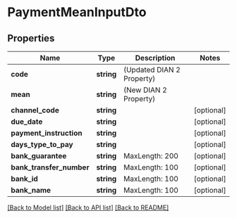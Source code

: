 # PaymentMeanInputDto

## Properties
Name | Type | Description | Notes
------------ | ------------- | ------------- | -------------
**code** | **string** | (Updated DIAN 2 Property) | 
**mean** | **string** | (New DIAN 2 Property) | 
**channel_code** | **string** |  | [optional] 
**due_date** | **string** |  | [optional] 
**payment_instruction** | **string** |  | [optional] 
**days_type_to_pay** | **string** |  | [optional] 
**bank_guarantee** | **string** | MaxLength: 200 | [optional] 
**bank_transfer_number** | **string** | MaxLength: 100 | [optional] 
**bank_id** | **string** | MaxLength: 100 | [optional] 
**bank_name** | **string** | MaxLength: 100 | [optional] 

[[Back to Model list]](../README.md#documentation-for-models) [[Back to API list]](../README.md#documentation-for-api-endpoints) [[Back to README]](../README.md)


